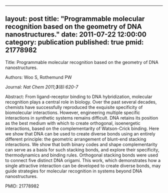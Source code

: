 
---
layout: post
title:  "Programmable molecular recognition based on the geometry of DNA nanostructures."
date:   2011-07-22 12:00:00
category:  publication
published: true
pmid: 21778982
---

Title: Programmable molecular recognition based on the geometry of DNA nanostructures.

Authors: Woo S, Rothemund PW

Journal: *Nat Chem 2011;**3**(8):620-7*

Abstract: From ligand-receptor binding to DNA hybridization, molecular recognition plays a central role in biology. Over the past several decades, chemists have successfully reproduced the exquisite specificity of biomolecular interactions. However, engineering multiple specific interactions in synthetic systems remains difficult. DNA retains its position as the best medium with which to create orthogonal, isoenergetic interactions, based on the complementarity of Watson-Crick binding. Here we show that DNA can be used to create diverse bonds using an entirely different principle: the geometric arrangement of blunt-end stacking interactions. We show that both binary codes and shape complementarity can serve as a basis for such stacking bonds, and explore their specificity, thermodynamics and binding rules. Orthogonal stacking bonds were used to connect five distinct DNA origami. This work, which demonstrates how a single attractive interaction can be developed to create diverse bonds, may guide strategies for molecular recognition in systems beyond DNA nanostructures.

PMID: 21778982

